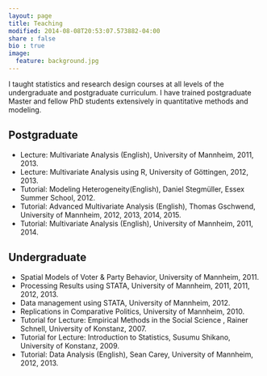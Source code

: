 ```yaml
---
layout: page
title: Teaching
modified: 2014-08-08T20:53:07.573882-04:00
share : false
bio : true
image:
  feature: background.jpg
---
```



I taught statistics and research design courses at all levels of the undergraduate and postgraduate curriculum. I have trained postgraduate Master and fellow PhD students extensively in quantitative methods and modeling.

## Postgraduate

- Lecture: Multivariate Analysis (English), University of Mannheim, 2011, 2013.
- Lecture: Multivariate Analysis using R, University of Göttingen, 2012, 2013.
- Tutorial: Modeling Heterogeneity(English), Daniel Stegmüller, Essex Summer School, 2012.
- Tutorial: Advanced Multivariate Analysis (English), Thomas Gschwend, University of Mannheim, 2012, 2013, 2014, 2015.
- Tutorial: Multivariate Analysis (English), University of Mannheim, 2011, 2014.


## Undergraduate

- Spatial Models of Voter & Party Behavior, University of Mannheim, 2011.
- Processing Results using STATA, University of Mannheim, 2011, 2011, 2012, 2013.
- Data management using STATA, University of Mannheim, 2012.
- Replications in Comparative Politics, University of Mannheim, 2010.
- Tutorial for Lecture: Empirical Methods in the Social Science , Rainer Schnell, University of Konstanz, 2007.
- Tutorial for Lecture: Introduction to Statistics, Susumu Shikano, University of Konstanz, 2009.
- Tutorial: Data Analysis (English), Sean Carey, University of Mannheim, 2012, 2013.
